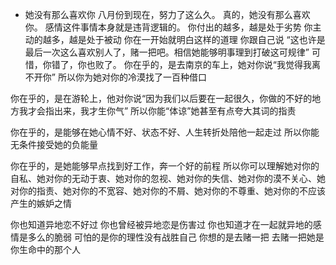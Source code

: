 
 - 她没有那么喜欢你
八月份到现在，努力了这么久。
真的，她没有那么喜欢你。
感情这件事情本身就是违背逻辑的。
你付出的越多，越是处于劣势
你主动的越多，越是处于被动
你在一开始就明白这样的道理
你跟自己说
“这也许是最后一次这么喜欢别人了，赌一把吧。相信她能够明事理到打破这可规律”
可惜，你错了，你也败了。
你在乎的，是去南京的车上，她对你说“我觉得我离不开你”
所以你为她对你的冷漠找了一百种借口

你在乎的，是在游轮上，他对你说“因为我们以后要在一起很久，你做的不好的地方我才会指出来，我才生你气”
所以你能“体谅”她甚至有点夸大其词的指责

你在乎的，是能够在她心情不好、状态不好、人生转折处陪他一起走过
所以你能无条件接受她的负能量

你在乎的，是她能够早点找到好工作，奔一个好的前程
所以你可以理解她对你的自私、她对你的无动于衷、她对你的忽视、她对你的失信、她对你的漠不关心、她对你的指责、她对你的不宽容、她对你的不屑、她对你的不尊重、她对你的不应该产生的嫉妒之情

你也知道异地恋不好过
你也曾经被异地恋是伤害过
你也知道才在一起就异地的感情是多么的脆弱
可怕的是你的理性没有战胜自己
你想的是去赌一把
去赌一把她是你生命中的那个人



<!--stackedit_data:
eyJoaXN0b3J5IjpbLTUzNzg2MzQ5NV19
-->